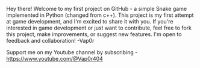 Hey there! Welcome to my first project on GitHub - a simple Snake game implemented in Python (changed from c++).
This project is my first attempt at game development, and I'm excited to share it with you.
If you're interested in game development or just want to contribute, feel free to fork this project, make improvements, or suggest new features. I'm open to feedback and collaboration!
-Vap0r

Support me on my Youtube channel by subscribing - https://www.youtube.com/@Vap0r404
